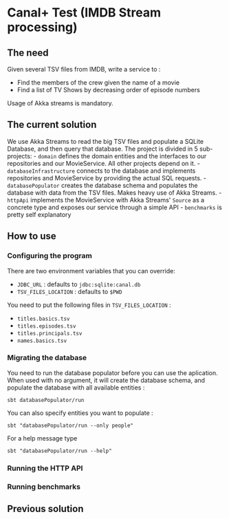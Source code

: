 # Canal+ Test (IMDB Stream processing)

## The need 

Given several TSV files from IMDB, write a service to :
  - Find the members of the crew given the name of a movie
  - Find a list of TV Shows by decreasing order of episode numbers
  
Usage of Akka streams is mandatory.

## The current solution

We use Akka Streams to read the big TSV files and populate a SQLite Database, and then query that database.
The project is divided in 5 sub-projects:
    - `domain` defines the domain entities and the interfaces to our repositories and our MovieService. All other
    projects depend on it.
    - `databaseInfrastructure` connects to the database and implements repositories and MovieService by providing
    the actual SQL requests.
    - `databasePopulator` creates the database schema and populates the database with data from the TSV files. Makes
    heavy use of Akka Streams.
    - `httpApi` implements the MovieService with Akka Streams' `Source` as a concrete type and exposes our service through a simple API
    - `benchmarks` is pretty self explanatory

## How to use

### Configuring the program

There are two environment variables that you can override:

- `JDBC_URL` : defaults to `jdbc:sqlite:canal.db`
- `TSV_FILES_LOCATION` : defaults to `$PWD`

You need to put the following files in `TSV_FILES_LOCATION` :

- `titles.basics.tsv`
- `titles.episodes.tsv`
- `titles.principals.tsv`
- `names.basics.tsv`

### Migrating the database

You need to run the database populator before you can use the aplication. When used with no argument,
it will create the database schema, and populate the database with all available entities :

```
sbt databasePopulator/run
```

You can also specify entities you want to populate :

```
sbt "databasePopulator/run --only people"
```

For a help message type

```
sbt "databasePopulator/run --help"
```

### Running the HTTP API

### Running benchmarks

## Previous solution

